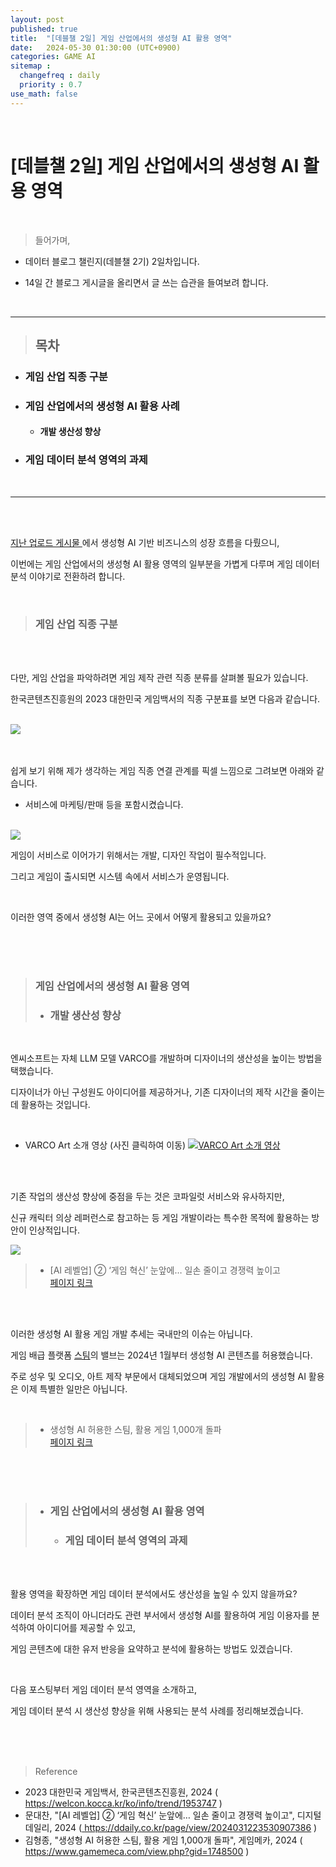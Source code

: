 ```yaml
---
layout: post
published: true
title:  "[데블챌 2일] 게임 산업에서의 생성형 AI 활용 영역"
date:   2024-05-30 01:30:00 (UTC+0900)
categories: GAME AI 
sitemap :
  changefreq : daily
  priority : 0.7
use_math: false
---
```



<br />


# [데블챌 2일] 게임 산업에서의 생성형 AI 활용 영역


<br />

> 들어가며,

- 데이터 블로그 챌린지(데블챌 2기) 2일차입니다.

- 14일 간 블로그 게시글을 올리면서 글 쓰는 습관을 들여보려 합니다.

<br />

----

> ## 목차
* ### 게임 산업 직종 구분

* ### 게임 산업에서의 생성형 AI 활용 사례
  * #### 개발 생산성 향상

* ### 게임 데이터 분석 영역의 과제
<br />

----

<br />
<br />

<A href = 'https://spark-gom.github.io/study/python/ai/2024/05/29/post.html' > 지난 업로드 게시물 </A>에서 생성형 AI  기반 비즈니스의 성장 흐름을 다뤘으니,

이번에는 게임 산업에서의 생성형 AI 활용 영역의 일부분을 가볍게 다루며 게임 데이터 분석 이야기로 전환하려 합니다.

<br />

> ### 게임 산업 직종 구분

<br />
<br />


다만, 게임 산업을 파악하려면 게임 제작 관련 직종 분류를 살펴볼 필요가 있습니다.

한국콘텐츠진흥원의 2023 대한민국 게임백서의 직종 구분표를 보면 다음과 같습니다.

<br />

<img src="https://capture.dropbox.com/yixlqF4oJywArfkO?raw=1">

<br />
<br />
<br />




쉽게 보기 위해 제가 생각하는 게임 직종 연결 관계를 픽셀 느낌으로 그려보면 아래와 같습니다. 
* 서비스에 마케팅/판매 등을 포함시켰습니다.

<br />



<img src="https://capture.dropbox.com/4vxwHgRMpkHbxvuN?raw=1">

<br />


게임이 서비스로 이어가기 위해서는 개발, 디자인 작업이 필수적입니다.

그리고 게임이 출시되면 시스템 속에서 서비스가 운영됩니다.


<br />


이러한  영역 중에서 생성형 AI는 어느 곳에서 어떻게 활용되고 있을까요?

<br />
<br />
<br />


> ### 게임 산업에서의 생성형 AI 활용 영역
>   * ### 개발 생산성 향상

<br />

엔씨소프트는 자체 LLM 모델 VARCO를 개발하며 디자이너의 생산성을 높이는 방법을 택했습니다.

디자이너가 아닌 구성원도 아이디어를 제공하거나, 기존 디자이너의 제작 시간을 줄이는데 활용하는 것입니다.


<br />



* VARCO Art 소개 영상 (사진 클릭하여 이동)
[![VARCO Art 소개 영상](https://capture.dropbox.com/aFep8lidqHU6m16Z?raw=1)](https://youtu.be/_4lfjJn5Pyg?si=xCfqrb7gkilGW6rW)



<br />
<br />


기존 작업의 생산성 향상에 중점을 두는 것은 코파일럿 서비스와 유사하지만,

신규 캐릭터 의상 레퍼런스로 참고하는 등 게임 개발이라는 특수한 목적에 활용하는 방안이 인상적입니다.





<img src="https://www.ddaily.co.kr/photos/2024/03/13/2024031310351999861_l.gif">

> - [AI 레벨업] ② ‘게임 혁신’ 눈앞에… 일손 줄이고 경쟁력 높이고 <br /> <A href = 'https://ddaily.co.kr/page/view/2024031223530907386
' > 페이지 링크 </A>


<br />

<br />

이러한 생성형 AI 활용 게임 개발 추세는 국내만의 이슈는 아닙니다.

게임 배급 플랫폼 <A href = 'https://store.steampowered.com/about'>스팀</A>의 밸브는 2024년 1월부터 생성형 AI 콘텐츠를 허용했습니다. 

주로 성우 및 오디오, 아트 제작 부문에서 대체되었으며 게임 개발에서의 생성형 AI 활용은 이제 특별한 일만은 아닙니다.

<br />



> - 생성형 AI 허용한 스팀, 활용 게임 1,000개 돌파 <br /> <A href = 'https://www.gamemeca.com/view.php?gid=1748500
' > 페이지 링크 </A>




<br />
<br />
<br />



> * ### 게임 산업에서의 생성형 AI 활용 영역
>   * ### 게임 데이터 분석 영역의 과제

<br />
<br />

활용 영역을 확장하면 게임 데이터 분석에서도 생산성을 높일 수 있지 않을까요?

데이터 분석 조직이 아니더라도 관련 부서에서 생성형 AI를 활용하여 게임 이용자를 분석하여 아이디어를 제공할 수 있고,

게임 콘텐츠에 대한 유저 반응을 요약하고 분석에 활용하는 방법도 있겠습니다.

<br />

다음 포스팅부터 게임 데이터 분석 영역을 소개하고,

게임 데이터 분석 시 생산성 향상을 위해 사용되는 분석 사례를 정리해보겠습니다.


<br />
<br />
<br />

> Reference
- 2023 대한민국 게임백서, 한국콘텐츠진흥원, 2024  (<A href = 'https://welcon.kocca.kr/ko/info/trend/1953747' >  https://welcon.kocca.kr/ko/info/trend/1953747 </A>)
- 문대찬, "[AI 레벨업] ② ‘게임 혁신’ 눈앞에… 일손 줄이고 경쟁력 높이고", 디지털데일리, 2024  (<A href = 'https://ddaily.co.kr/page/view/2024031223530907386' > https://ddaily.co.kr/page/view/2024031223530907386</A> )
- 김형종, "생성형 AI 허용한 스팀, 활용 게임 1,000개 돌파", 게임메카, 2024  (<A href = 'https://www.gamemeca.com/view.php?gid=1748500' > https://www.gamemeca.com/view.php?gid=1748500</A> )